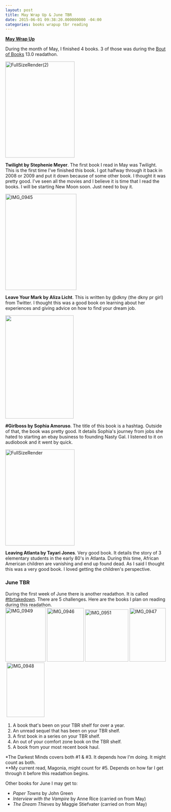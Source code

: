 ```yaml
---
layout: post
title: May Wrap Up & June TBR
date: 2015-06-01 09:38:20.000000000 -04:00
categories: books wrapup tbr reading
---
```

<p><span style="text-decoration: underline;"><strong>May Wrap Up</strong></span></p>
<p>During the month of May, I finished 4 books. 3 of those was during the <a href="http://boutofbooks.blogspot.com">Bout of Books</a> 13.0 readathon.</p>
<p><img class=" size-medium wp-image-3015 alignleft" src="http://images.abovethetreeline.com/ea/TW/images/jacket_covers/original/9780316015844.JPG?width=1000" alt="FullSizeRender(2)" width="216" height="300" /></p>
<strong>Twilight by Stephenie Meyer</strong>. The first book I read in May was Twilight. This is the first time I've finished this book. I got halfway through it back in 2008 or 2009 and put it down because of some other book. I thought it was pretty good. I've seen all the movies and I believe it is time that I read the books. I will be starting New Moon soon. Just need to buy it.
<p><img class=" size-medium wp-image-3016 alignleft" src="http://images.abovethetreeline.com/ea/TW/images/jacket_covers/original/9781455584147_30282.JPG?width=1000" alt="IMG_0945" width="222" height="300" /></p>
<strong>Leave Your Mark by Aliza Licht</strong>. This is written by @dkny (the dkny pr girl) from Twitter. I thought this was a good book on learning about her experiences and giving advice on how to find your dream job.
<p><img class=" alignleft" src="http://images.abovethetreeline.com/ea/PP/images/jacket_covers/original/9780399169274_4adeb.jpg?width=1000" alt="" width="213" height="322" /></p>
<strong>#Girlboss by Sophia Amoruso</strong>. The title of this book is a hashtag. Outside of that, the book was pretty good. It details Sophia's journey from jobs she hated to starting an ebay business to founding Nasty Gal. I listened to it on audiobook and it went by quick.<br>
<p><img class=" size-medium wp-image-3014 alignleft" src="http://ecx.images-amazon.com/images/I/51UI35WLeQL._SX308_BO1,204,203,200_.jpg" alt="FullSizeRender" width="216" height="300" /></p>
<strong>Leaving Atlanta by Tayari Jones</strong>. Very good book. It details the story of 3 elementary students in the early 80's in Atlanta. During this time, African American children are vanishing and end up found dead. As I said I thought this was a very good book. I loved getting the children's perspective.

<h3>June TBR</h3> 
<p>During the first week of June there is another readathon. It is called <a href="https://www.youtube.com/watch?v=0ix0n5x1DSI">#tbrtakedown</a>. There are 5 challenges. Here are the books I plan on reading during this readathon.<br />
<img class="alignnone  wp-image-3020" src="http://images.abovethetreeline.com/ea/DY/images/jacket_covers/original/1423159322_61d3e.jpg?width=1000" alt="IMG_0949" width="126" height="169" /> <img class="alignnone  wp-image-3017" src="http://images.abovethetreeline.com/ea/RH/images/jacket_covers/original/9780399162428_7bd97.jpg?width=1000" alt="IMG_0946" width="115" height="167" /> <img class="alignnone  wp-image-3021" src="http://images.abovethetreeline.com/ea/SS/images/jacket_covers/original/9781481455923_01d93.jpg?width=1000" alt="IMG_0951" width="135" height="163" /> <img class="alignnone  wp-image-3018" src="http://images.abovethetreeline.com/ea/PP/images/jacket_covers/original/9780425275986_552b4.jpg?width=1000" alt="IMG_0947" width="113" height="167" /> <img class="alignnone  wp-image-3019" src="http://images.abovethetreeline.com/ea/HC/images/jacket_covers/original/9780062320520_9e664.jpg?width=1000" alt="IMG_0948" width="118" height="170" />
<ol>
<li>A book that's been on your TBR shelf for over a year.</li>
<li>An unread sequel that has been on your TBR shelf.</li>
<li>A first book in a series on your TBR shelf.</li>
<li>An out of your comfort zone book on the TBR shelf.</li>
<li>A book from your most recent book haul.</li>
</ol>
<p>*The Darkest Minds covers both #1 &amp; #3. It depends how I'm doing. It might count as both.<br />
**My current read, Magonia, might count for #5. Depends on how far I get through it before this readathon begins.</p>
<p>Other books for June I may get to:</p>
<ul>
<li><em>Paper Towns</em> by John Green</li>
<li><em>Interview with the Vampire</em> by Anne Rice (carried on from May)</li>
<li><em>The Dream Thieves</em> by Maggie Stiefvater (carried on from May)</li>
</ul>
